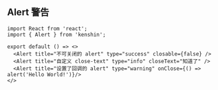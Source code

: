 ## Alert 警告

```tsx
import React from 'react';
import { Alert } from 'kenshin';

export default () => <>
  <Alert title="不可关闭的 alert" type="success" closable={false} />
  <Alert title="自定义 close-text" type="info" closeText="知道了" />
  <Alert title="设置了回调的 alert" type="warning" onClose={() => alert('Hello World!')}/>
</>
```

<API/>

<style>
.kenshin-alert {
  margin: 10px;
}
</style>
